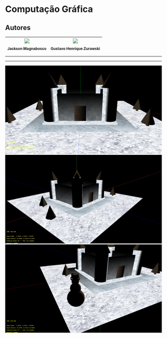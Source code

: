 Computação Gráfica
===============================================

## Autores

  | [<img src="https://avatars1.githubusercontent.com/u/46221221?s=460&u=0d161e390cdad66e925f3d52cece6c3e65a23eb2&v=4" width=115><br><sub>Jackson Magnabosco</sub>](https://github.com/jacksonn455) | [<img src="https://avatars1.githubusercontent.com/u/47832168?s=460&v=4" width=115><br><sub>Gustavo Henrique Zurawski</sub>]() |
  | :---: | :---: |
--------------------

--------------------
![](https://github.com/jacksonn455/computacao-grafica/blob/master/img2.png)
![](https://github.com/jacksonn455/computacao-grafica/blob/master/img1.jpg)
![](https://github.com/jacksonn455/computacao-grafica/blob/master/img3.png)
